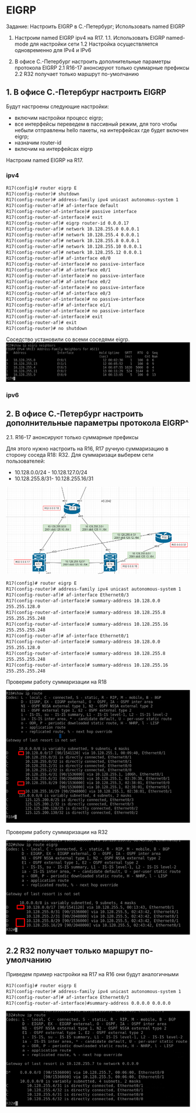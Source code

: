 

# EIGRP

Задание:
Настроить EIGRP в С.-Петербург; 
Использовать named EIGRP


1. Настроим named EIGRP ipv4 на R17.
1.1.  Использовать EIGRP named-mode для настройки сети
1.2 Настройка осуществляется одновременно для IPv4 и IPv6

2. В офисе С.-Петербург настроить дополнительные параметры протокола EIGRP
2.1 R16-17 анонсируют только суммарные префиксы
2.2 R32 получает только маршрут по-умолчанию









## 1. В офисе С.-Петербург настроить EIGRP 

Будут настроены следующие настройки:
+ включим настройки процесс eigrp;
+ все интерфейсы переведем в пассивный режим, для того чтобы небыли отправлены hello пакеты, на интерфейсах где будет включен eigrp;
+ назначим router-id
+ включим на интерфейсах eigrp



Настроим named EIGRP  на R17.

### **ipv4**
```
R17(config)# router eigrp E
R17(config-router)# shutdown
R17(config-router)# address-family ipv4 unicast autonomus-system 1
R17(config-router-af)# af-interface default 
R17(config-router-af-interface)# passive interface
R17(config-router-af-interface)# exit
R17(config-router-af)# eigrp router-id 0.0.0.17
R17(config-router-af)# network 10.128.255.0 0.0.0.1
R17(config-router-af)# network 10.128.255.4 0.0.0.1
R17(config-router-af)# network 10.128.255.8 0.0.0.1
R17(config-router-af)# network 10.128.255.10 0.0.0.1
R17(config-router-af)# network 10.128.255.12 0.0.0.1
R17(config-router-af)# af-interface e0/0
R17(config-router-af-interface)# no passive-interface
R17(config-router-af)# af-interface e0/1
R17(config-router-af-interface)# no passive-interface
R17(config-router-af)# af-interface e0/2
R17(config-router-af-interface)# no passive-interface
R17(config-router-af)# af-interface e0/3
R17(config-router-af-interface)# no passive-interface
R17(config-router-af)# af-interface e1/1
R17(config-router-af-interface)# no passive-interface
R17(config-router-af-interface)# exit
R17(config-router-af)# exit
R17(config-router)# no shutdown
```

Соседство установили со всеми соседями eigrp.
![](Pictures/Screenshot_1.png)

### **ipv6**



## 2. В офисе С.-Петербург настроить дополнительные параметры протокола EIGRP^

2.1. R16-17 анонсируют только суммарные префиксы

Для этого нужно настроить на R16, R17 ручную суммаризацию в сторону соседа R18: R32.
Для суммаризаци выберем сети пользователей: 
+ 10.128.0.0/24 - 10.128.127.0/24
+ 10.128.255.8/31- 10.128.255.16/31

![](Pictures/Screenshot_2.png)

```
R17(config)# router eigrp E
R17(config-router)# address-family ipv4 unicast autonomous-system 1
R17(config-router-af)# af-interface Ethernet0/3
R17(config-router-af-interface)# summary-address 10.128.0.0 255.255.128.0
R17(config-router-af-interface)# summary-address 10.128.255.8 255.255.255.248
R17(config-router-af-interface)# summary-address 10.128.255.16 255.255.255.248
R17(config-router-af)# af-interface Ethernet0/1
R17(config-router-af-interface)# summary-address 10.128.0.0 255.255.128.0
R17(config-router-af-interface)# summary-address 10.128.255.8 255.255.255.248
R17(config-router-af-interface)# summary-address 10.128.255.16 255.255.255.248
```

Проверим работу суммаризации на R18

![](Pictures/Screenshot_3.png)

Проверим работу суммаризации на R32

![](Pictures/Screenshot_4.png)

## 2.2 R32 получает только маршрут по-умолчанию

Приведем пример настройки на R17 на R16 они будут аналогичными
```
R17(config)# router eigrp E
R17(config-router)# address-family ipv4 unicast autonomous-system 1
R17(config-router-af)# af-interface Ethernet0/3
R17(config-router-af-interface)#summary-address 0.0.0.0 0.0.0.0
```

![](Pictures/Screenshot_5.png)





